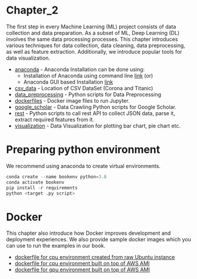 # Chapter_2

The first step in every Machine Learning (ML) project consists of data collection and data preparation. As a subset of ML, Deep Learning (DL) involves the same data processing processes. This chapter introduces various techniques for data collection, data cleaning, data preprocessing, as well as feature extraction. Additionally, we introduce popular tools for data visualization.

* [anaconda](https://github.com/PacktPublishing/Production-Ready-Applied-Deep-Learning/tree/main/Chapter_2/anaconda) - Anaconda Installation can be done using: 
  * Installation of Anaconda using command line [link](https://github.com/PacktPublishing/Production-Ready-Applied-Deep-Learning/blob/main/Chapter_2/anaconda/anaconda_zsh.md) (or) 
  * Anaconda GUI based Installation [link](https://github.com/PacktPublishing/Production-Ready-Applied-Deep-Learning/blob/main/Chapter_2/anaconda/anaconda_graphical_installer.md) 
* [csv_data](https://github.com/PacktPublishing/Production-Ready-Applied-Deep-Learning/tree/main/Chapter_2/csv_data) - Location of CSV DataSet (Corona and Titanic)
* [data_preprocessing](https://github.com/PacktPublishing/Production-Ready-Applied-Deep-Learning/tree/main/Chapter_2/data_preprocessing) - Python scripts for Data Preprocessing
* [dockerfiles](https://github.com/PacktPublishing/Production-Ready-Applied-Deep-Learning/tree/main/Chapter_2/dockerfile-gpu-ami) - Docker image files to run Jupyter. 
* [google_scholar](https://github.com/PacktPublishing/Production-Ready-Applied-Deep-Learning/tree/main/Chapter_2/google_scholar) - Data Crawling Python scripts for Google Scholar.
* [rest](https://github.com/PacktPublishing/Production-Ready-Applied-Deep-Learning/tree/main/Chapter_2/rest) - Python scripts to call rest API to collect
  JSON data, parse it, extract required features from it.
* [visualization](https://github.com/PacktPublishing/Production-Ready-Applied-Deep-Learning/tree/main/Chapter_2/visualization) - Data Visualization for plotting bar chart, pie chart etc.


# Preparing python environment

We recommend using anaconda to create virtual environments.
```python
conda create --name bookenv python=3.8
conda activate bookenv
pip install -r requirements
python <target .py script>
```

# Docker

This chapter also introduce how Docker improves development and deployment experiences. We also provide sample docker images which you can use to run the examples in our book.

* [dockerfile for cpu environment created from raw Ubuntu instance](https://github.com/PacktPublishing/Production-Ready-Applied-Deep-Learning/tree/main/Chapter_2/dockerfile-cpu)
* [dockerfile for cpu environment built on top of AWS AMI](https://github.com/PacktPublishing/Production-Ready-Applied-Deep-Learning/tree/main/Chapter_2/dockerfile-cpu-ami)
* [dockerfile for gpu environment built on top of AWS AMI](https://github.com/PacktPublishing/Production-Ready-Applied-Deep-Learning/tree/main/Chapter_2/dockerfile-gpu-ami)
